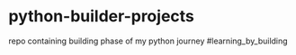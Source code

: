 # python-builder-projects
repo containing building phase of my python journey #learning_by_building
